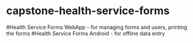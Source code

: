 # capstone-health-service-forms
#Health Service Forms WebApp - for managing forms and users, printing the forms
#Health Service Forms Android - for offline data entry
